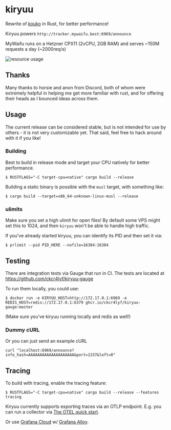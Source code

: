 # kiryuu

Rewrite of [kouko](https://github.com/ckcr4lyf/kouko) in Rust, for better performance!

Kiryuu powers `http://tracker.mywaifu.best:6969/announce`

MyWaifu runs on a Hetzner CPX11 (2vCPU, 2GB RAM) and serves ~150M requests a day (~2000req/s)

![resource usage](https://github.com/user-attachments/assets/cb443b41-6333-4170-8fd7-76615786df6f)

## Thanks

Many thanks to horsie and anon from Discord, both of whom were extremely helpful in helping me get more familiar with rust, and for offering their heads as I bounced ideas across them.

## Usage

The current release can be considered stable, but is not intended for use by others - it is not very customizable yet. That said, feel free to hack around with it if you like!

### Building

Best to build in release mode and target your CPU natively for better performance.

```
$ RUSTFLAGS="-C target-cpu=native" cargo build --release
```

Building a static binary is possible with the `musl` target, with something like:

```
$ cargo build --target=x86_64-unknown-linux-musl --release

```

### ulimits

Make sure you set a high ulimit for open files! By default some VPS might set this to 1024, and then `kiryuu` won't be able to handle high traffic.

If you've already started kiryuu, you can identify its PID and then set it via:

```
$ prlimit --pid PID_HERE --nofile=16384:16384
```

## Testing

There are integration tests via Gauge that run in CI. The tests are located at https://github.com/ckcr4lyf/kiryuu-gauge

To run them locally, you could use:

```
$ docker run -e KIRYUU_HOST=http://172.17.0.1:6969 -e REDIS_HOST=redis://172.17.0.1:6379 ghcr.io/ckcr4lyf/kiryuu-gauge:master
```

(Make sure you've kiryuu running locally and redis as well!)

### Dummy cURL

Or you can just send an example cURL 

```
curl "localhost:6969/announce?info_hash=AAAAAAAAAAAAAAAAAAAA&port=1337&left=0" 
```

## Tracing

To build with tracing, enable the tracing feature:

```
$ RUSTFLAGS="-C target-cpu=native" cargo build --release --features tracing
```

Kiryuu currently supports exporting traces via an OTLP endpoint. E.g. you can run a collector via [The OTEL quick start](https://opentelemetry.io/docs/collector/quick-start/).

Or use [Grafana Cloud](https://grafana.com/products/cloud/) w/ [Grafana Alloy](https://grafana.com/docs/alloy/latest/).
